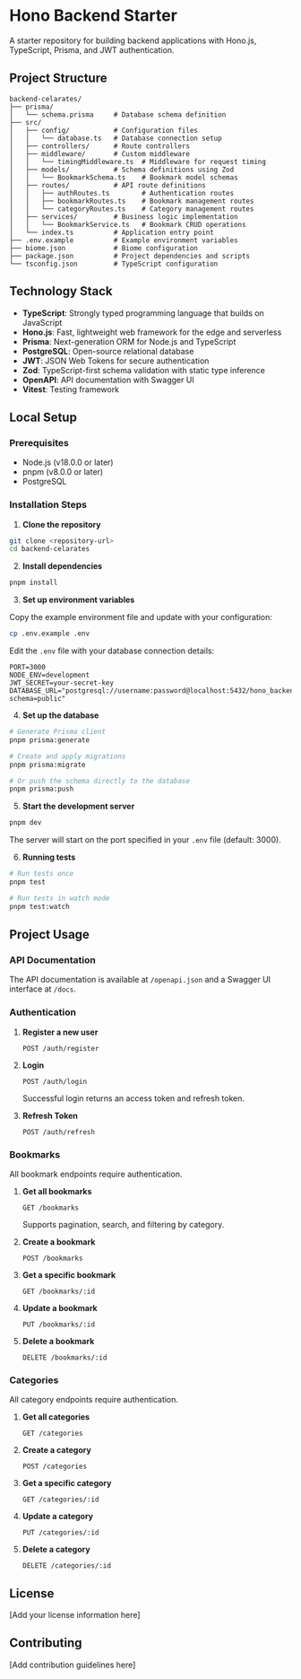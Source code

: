 # Hono Backend Starter

A starter repository for building backend applications with Hono.js, TypeScript, Prisma, and JWT authentication.

## Project Structure

```
backend-celarates/
├── prisma/
│   └── schema.prisma     # Database schema definition
├── src/
│   ├── config/           # Configuration files
│   │   └── database.ts   # Database connection setup
│   ├── controllers/      # Route controllers
│   ├── middleware/       # Custom middleware
│   │   └── timingMiddleware.ts  # Middleware for request timing
│   ├── models/           # Schema definitions using Zod
│   │   └── BookmarkSchema.ts    # Bookmark model schemas
│   ├── routes/           # API route definitions
│   │   ├── authRoutes.ts        # Authentication routes
│   │   ├── bookmarkRoutes.ts    # Bookmark management routes
│   │   └── categoryRoutes.ts    # Category management routes
│   ├── services/         # Business logic implementation
│   │   └── BookmarkService.ts   # Bookmark CRUD operations
│   └── index.ts          # Application entry point
├── .env.example          # Example environment variables
├── biome.json            # Biome configuration
├── package.json          # Project dependencies and scripts
└── tsconfig.json         # TypeScript configuration
```

## Technology Stack

- **TypeScript**: Strongly typed programming language that builds on JavaScript
- **Hono.js**: Fast, lightweight web framework for the edge and serverless
- **Prisma**: Next-generation ORM for Node.js and TypeScript
- **PostgreSQL**: Open-source relational database
- **JWT**: JSON Web Tokens for secure authentication
- **Zod**: TypeScript-first schema validation with static type inference
- **OpenAPI**: API documentation with Swagger UI
- **Vitest**: Testing framework

## Local Setup

### Prerequisites

- Node.js (v18.0.0 or later)
- pnpm (v8.0.0 or later)
- PostgreSQL

### Installation Steps

1. **Clone the repository**

```bash
git clone <repository-url>
cd backend-celarates
```

2. **Install dependencies**

```bash
pnpm install
```

3. **Set up environment variables**

Copy the example environment file and update with your configuration:

```bash
cp .env.example .env
```

Edit the `.env` file with your database connection details:

```
PORT=3000
NODE_ENV=development
JWT_SECRET=your-secret-key
DATABASE_URL="postgresql://username:password@localhost:5432/hono_backend_db?schema=public"
```

4. **Set up the database**

```bash
# Generate Prisma client
pnpm prisma:generate

# Create and apply migrations
pnpm prisma:migrate

# Or push the schema directly to the database
pnpm prisma:push
```

5. **Start the development server**

```bash
pnpm dev
```

The server will start on the port specified in your `.env` file (default: 3000).

6. **Running tests**

```bash
# Run tests once
pnpm test

# Run tests in watch mode
pnpm test:watch
```

## Project Usage

### API Documentation

The API documentation is available at `/openapi.json` and a Swagger UI interface at `/docs`.

### Authentication

1. **Register a new user**
   ```
   POST /auth/register
   ```

2. **Login**
   ```
   POST /auth/login
   ```
   Successful login returns an access token and refresh token.

3. **Refresh Token**
   ```
   POST /auth/refresh
   ```

### Bookmarks

All bookmark endpoints require authentication.

1. **Get all bookmarks**
   ```
   GET /bookmarks
   ```
   Supports pagination, search, and filtering by category.

2. **Create a bookmark**
   ```
   POST /bookmarks
   ```

3. **Get a specific bookmark**
   ```
   GET /bookmarks/:id
   ```

4. **Update a bookmark**
   ```
   PUT /bookmarks/:id
   ```

5. **Delete a bookmark**
   ```
   DELETE /bookmarks/:id
   ```

### Categories

All category endpoints require authentication.

1. **Get all categories**
   ```
   GET /categories
   ```

2. **Create a category**
   ```
   POST /categories
   ```

3. **Get a specific category**
   ```
   GET /categories/:id
   ```

4. **Update a category**
   ```
   PUT /categories/:id
   ```

5. **Delete a category**
   ```
   DELETE /categories/:id
   ```

## License

[Add your license information here]

## Contributing

[Add contribution guidelines here]
